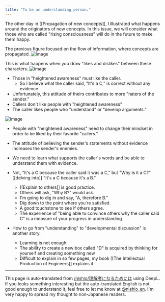 ```yaml
---
title: "To be an understanding person."
---
```


The other day in [[Propagation of new concepts]], I illustrated what happens around the originators of new concepts. In this issue, we will consider what those who are called "rising consciousness" will do in the future to make them happy.

The previous figure focused on the flow of information, where concepts are propagated.
![image](https://gyazo.com/269c0a3f80ca2bf0ebc13128a3f72c6d/thumb/1000)

This is what happens when you draw "likes and dislikes" between these characters.
![image](https://gyazo.com/6ab25c7cd0fb5514dd5c0ce9502065ef/thumb/1000)
- Those in "heightened awareness" must like the caller.
    - So I believe what the caller said, "It's a C," is correct without any evidence.
- Unfortunately, this attitude of theirs contributes to more "haters of the sender."
- Callers don't like people with "heightened awareness"
- The caller likes people who "understand" or "develop arguments."

![image](https://gyazo.com/a9155f3dc07acf38e97cee7fa9e33b42/thumb/1000)
- People with "heightened awareness" need to change their mindset in order to be liked by their favorite "callers."
- The attitude of believing the sender's statements without evidence increases the sender's enemies.
- We need to learn what supports the caller's words and be able to understand them with evidence.
- Not, "It's a C because the caller said it was a C," but "Why is it a C?" [[delving into]] "It's a C because it's a B."
    - [[Explain to others]] is good practice.
    - Others will ask, "Why B?" would ask.
    - I'm going to dig in and say, "A, therefore B."
    - Dig down to the point where you're satisfied.
    - A good touchstone to see if others agree.
    - The experience of "being able to convince others why the caller said C" is a measure of your progress in understanding

- How to go from "understanding" to "developmental discussion" is another story.
    - Learning is not enough.
    - The ability to create a new box called "D" is acquired by thinking for yourself and creating something new
    - Difficult to explain in so few pages, my book [[The Intellectual Production of Engineers]] explains it

---
This page is auto-translated from [/nishio/理解者になるためには](https://scrapbox.io/nishio/理解者になるためには) using DeepL. If you looks something interesting but the auto-translated English is not good enough to understand it, feel free to let me know at [@nishio_en](https://twitter.com/nishio_en). I'm very happy to spread my thought to non-Japanese readers.